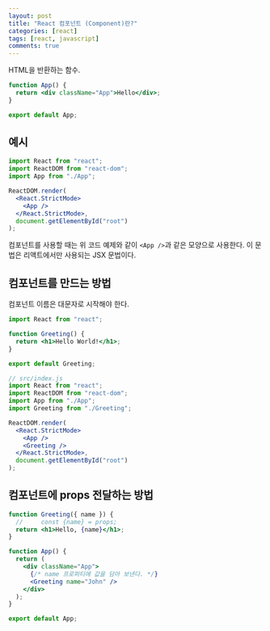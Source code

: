 ```yaml
---
layout: post
title: "React 컴포넌트 (Component)란?"
categories: [react]
tags: [react, javascript]
comments: true
---
```


HTML을 반환하는 함수.

```jsx
function App() {
  return <div className="App">Hello</div>;
}

export default App;
```

## 예시

```jsx
import React from "react";
import ReactDOM from "react-dom";
import App from "./App";

ReactDOM.render(
  <React.StrictMode>
    <App />
  </React.StrictMode>,
  document.getElementById("root")
);
```

컴포넌트를 사용할 때는 위 코드 예제와 같이 `<App />`과 같은 모양으로 사용한다. 이 문법은 리액트에서만 사용되는 JSX 문법이다.

## 컴포넌트를 만드는 방법

컴포넌트 이름은 대문자로 시작해야 한다.

```jsx
import React from "react";

function Greeting() {
  return <h1>Hello World!</h1>;
}

export default Greeting;
```

```jsx
// src/index.js
import React from "react";
import ReactDOM from "react-dom";
import App from "./App";
import Greeting from "./Greeting";

ReactDOM.render(
  <React.StrictMode>
    <App />
    <Greeting />
  </React.StrictMode>,
  document.getElementById("root")
);
```

## 컴포넌트에 props 전달하는 방법

```jsx
function Greeting({ name }) {
  //     const {name} = props;
  return <h1>Hello, {name}</h1>;
}

function App() {
  return (
    <div className="App">
      {/* name 프로퍼티에 값을 담아 보낸다. */}
      <Greeting name="John" />
    </div>
  );
}

export default App;
```
